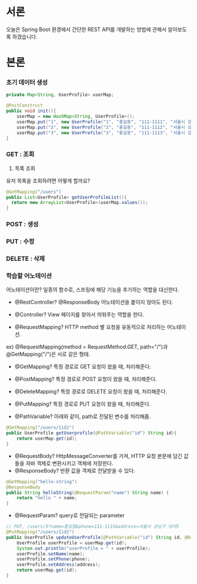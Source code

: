 # 서론

오늘은 Spring Boot 환경에서 간단한 REST API를 개발하는 방법에 관해서 알아보도록 하겠습니다.

# 본론

### 초기 데이터 생성

```java
private Map<String, UserProfile> userMap;

@PostConstruct
public void init(){
    userMap = new HashMap<String, UserProfile>();
    userMap.put("1", new UserProfile("1", "홍길동", "111-1111", "서울시 강남구 대치1동"));
    userMap.put("2", new UserProfile("2", "홍길동", "111-1112", "서울시 강남구 대치2동"));
    userMap.put("3", new UserProfile("3", "홍길동", "111-1113", "서울시 강남구 대치3동"));
}
```

### GET : 조회

1. 목록 조회

유저 목록을 조회하려면 어떻게 할까요?

```java
@GetMapping("/users")
public List<UserProfile> getUserProfileList(){
  return new ArrayList<UserProfile>(userMap.values());
}
```

### POST : 생성

### PUT : 수정

### DELETE : 삭제

### 학습할 어노테이션

어노테이션이란? 일종의 함수로, 스프링에 해당 기능을 추가하는 역할을 대신한다.

- @RestController? @ResponseBody 어노테이션을 붙이지 않아도 된다.
- @Controller? View 페이지를 찾아서 띄워주는 역할을 한다.

- @RequestMapping? HTTP method 별 요청을 유동적으로 처리하는 어노테이션.

ex) @RequestMapping(method = RequestMethod.GET, path="/")과 @GetMapping("/")은 서로 같은 형태.

- @GetMapping? 특정 경로로 GET 요청이 왔을 때, 처리해준다.
- @PostMapping? 특정 경로로 POST 요청이 왔을 때, 처리해준다.
- @DeleteMapping? 특정 경로로 DELETE 요청이 왔을 때, 처리해준다.
- @PutMapping? 특정 경로로 PUT 요청이 왔을 때, 처리해준다.

- @PathVariable? 아래와 같이, path로 전달된 변수를 처리해줌.

```java
@GetMapping("/users/{id}")
public UserProfile getUserprofile(@PathVariable("id") String id){
    return userMap.get(id);
}
```

- @RequestBody? HttpMessageConverter를 거쳐, HTTP 요청 본문에 담긴 값들을 자바 객체로 변환시키고 객체에 저장한다.
- @ResponseBody? 반환 값을 객체로 전달받을 수 있다.

```java
@GetMapping("hello-string")
@ResponseBody
public String helloString(@RequestParam("name") String name) {
    return "hello " + name;
}
```

- @RequestParam? query로 전달되는 parameter

```java
// PUT, /users/3?name=홍길철&phone=111-1115&address=서울시 강남구 대치5
@PutMapping("/users/{id}")
public UserProfile updateUserProfile(@PathVariable("id") String id, @RequestParam("name") String name, @RequestParam("phone") String phone, @RequestParam("address") String address){
    UserProfile userProfile = userMap.get(id);
    System.out.println("userProfile = " + userProfile);
    userProfile.setName(name);
    userProfile.setPhone(phone);
    userProfile.setAddress(address);
    return userMap.get(id);
}
```
